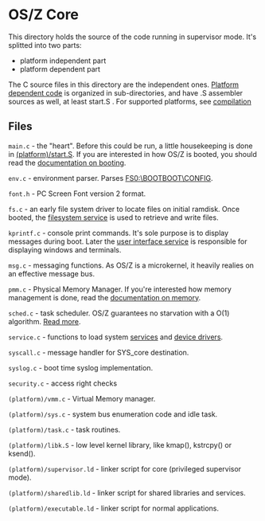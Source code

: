 OS/Z Core
=========

This directory holds the source of the code running in supervisor mode.
It's splitted into two parts:

 - platform independent part
 - platform dependent part

The C source files in this directory are the independent ones. [Platform
dependent code](https://github.com/bztsrc/osz/blob/master/docs/porting.md) is organized in sub-directories, and have .S assembler
sources as well, at least start.S . For supported platforms, see [compilation](https://github.com/bztsrc/osz/blob/master/docs/compile.md)

Files
-----

`main.c` - the "heart". Before this could be run, a little housekeeping is done
in [(platform)/start.S](https://github.com/bztsrc/osz/blob/master/src/core/x86_64/start.S). If you are interested in how
OS/Z is booted, you should read the [documentation on booting](https://github.com/bztsrc/osz/blob/master/docs/boot.md).

`env.c` - environment parser. Parses [FS0:\BOOTBOOT\CONFIG](https://github.com/bztsrc/osz/blob/master/etc/sys/config).

`font.h` - PC Screen Font version 2 format.

`fs.c` - an early file system driver to locate files on initial ramdisk. Once booted, the [filesystem service](https://github.com/bztsrc/osz/blob/master/src/fs) is used to retrieve and write files.

`kprintf.c` - console print commands. It's sole purpose is to display messages during boot. Later the [user interface service](https://github.com/bztsrc/osz/blob/master/src/ui) is responsible for
displaying windows and terminals.

`msg.c` - messaging functions. As OS/Z is a microkernel, it heavily realies on an effective message bus.

`pmm.c` - Physical Memory Manager. If you're interested how memory management is done, read the [documentation on memory](https://github.com/bztsrc/osz/blob/master/docs/memory.md).

`sched.c` - task scheduler. OS/Z guarantees no starvation with a O(1) algorithm. [Read more](https://github.com/bztsrc/osz/blob/master/docs/scheduler.md).

`service.c` - functions to load system [services](https://github.com/bztsrc/osz/blob/master/docs/services.md) and [device drivers](https://github.com/bztsrc/osz/blob/master/docs/drivers.md).

`syscall.c` - message handler for SYS_core destination.

`syslog.c` - boot time syslog implementation.

`security.c` - access right checks

`(platform)/vmm.c` - Virtual Memory manager.

`(platform)/sys.c` - system bus enumeration code and idle task.

`(platform)/task.c` - task routines.

`(platform)/libk.S` - low level kernel library, like kmap(), kstrcpy() or ksend().

`(platform)/supervisor.ld` - linker script for core (privileged supervisor mode).

`(platform)/sharedlib.ld` - linker script for shared libraries and services.

`(platform)/executable.ld` - linker script for normal applications.
